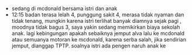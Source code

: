 - sedang di mcdonald bersama istri dan anak
- 12:15 badan terasa lelah 4, punggung sakit 4, merasa tidak nyaman dan tidak tenang, mungkin karena istri terlihat banyak diamnya sejak pagi , moodnya tidak bagus 3, saya yakin sedang memikirkan biaya sekolah anak. lagi kebingungan apakah sebaiknya jemput alva lalu ke mcdonald atau semuanya motoran ke mcdonald, karena serba salah, jika sendirian jemput, dianggap TPTP. soalnya istri ada pengen naruh anak ke